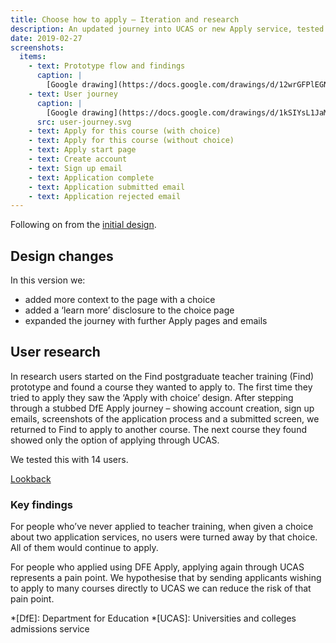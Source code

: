 ```yaml
---
title: Choose how to apply – Iteration and research
description: An updated journey into UCAS or new Apply service, tested with users.
date: 2019-02-27
screenshots:
  items:
    - text: Prototype flow and findings
      caption: |
        [Google drawing](https://docs.google.com/drawings/d/12wrGFPlEGNkG1U6Qlkx1OCHLBtGochNTBS9jMhPV7Fs/edit)
    - text: User journey
      caption: |
        [Google drawing](https://docs.google.com/drawings/d/1kSIYsL1JaMADJkDT1gavtsasHTCOhZRbHMY9M4Oc9nE/edit?usp=sharing)
      src: user-journey.svg
    - text: Apply for this course (with choice)
    - text: Apply for this course (without choice)
    - text: Apply start page
    - text: Create account
    - text: Sign up email
    - text: Application complete
    - text: Application submitted email
    - text: Application rejected email
---
```


Following on from the [initial design](/find-teacher-training/choose-how-to-apply).

## Design changes

In this version we:

- added more context to the page with a choice
- added a ‘learn more’ disclosure to the choice page
- expanded the journey with further Apply pages and emails

## User research

In research users started on the Find postgraduate teacher training (Find) prototype and found a course they wanted to apply to. The first time they tried to apply they saw the ‘Apply with choice’ design. After stepping through a stubbed DfE Apply journey – showing account creation, sign up emails, screenshots of the application process and a submitted screen, we returned to Find to apply to another course. The next course they found showed only the option of applying through UCAS.

We tested this with 14 users.

[Lookback](https://lookback.io/dfe-digital/apply-tt-ua)

### Key findings

For people who’ve never applied to teacher training, when given a choice about two application services, no users were turned away by that choice. All of them would continue to apply.

For people who applied using DFE Apply, applying again through UCAS represents a pain point. We hypothesise that by sending applicants wishing to apply to many courses directly to UCAS we can reduce the risk of that pain point.

*[DfE]: Department for Education
*[UCAS]: Universities and colleges admissions service
